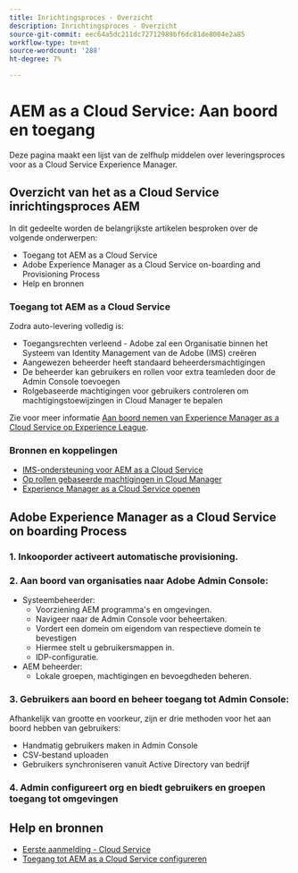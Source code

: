 ```yaml
---
title: Inrichtingsproces - Overzicht
description: Inrichtingsproces - Overzicht
source-git-commit: eec64a5dc211dc72712989bf6dc81de8004e2a85
workflow-type: tm+mt
source-wordcount: '288'
ht-degree: 7%

---
```



# AEM as a Cloud Service: Aan boord en toegang

Deze pagina maakt een lijst van de zelfhulp middelen over leveringsproces voor as a Cloud Service Experience Manager.

## Overzicht van het as a Cloud Service inrichtingsproces AEM

In dit gedeelte worden de belangrijkste artikelen besproken over de volgende onderwerpen:

* Toegang tot AEM as a Cloud Service
* Adobe Experience Manager as a Cloud Service on-boarding and Provisioning Process
* Help en bronnen


### Toegang tot AEM as a Cloud Service

Zodra auto-levering volledig is:

* Toegangsrechten verleend - Adobe zal een Organisatie binnen het Systeem van Identity Management van de Adobe (IMS) creëren
* Aangewezen beheerder heeft standaard beheerdersmachtigingen
* De beheerder kan gebruikers en rollen voor extra teamleden door de Admin Console toevoegen
* Rolgebaseerde machtigingen voor gebruikers controleren om machtigingstoewijzingen in Cloud Manager te bepalen

Zie voor meer informatie [Aan boord nemen van Experience Manager as a Cloud Service op Experience League](https://experienceleague.adobe.com/docs/experience-manager-cloud-service/onboarding/home.html).

### Bronnen en koppelingen

* [IMS-ondersteuning voor AEM as a Cloud Service](https://experienceleague.adobe.com/docs/experience-manager-cloud-service/security/ims-support.html)
* [Op rollen gebaseerde machtigingen in Cloud Manager](https://experienceleague.adobe.com/docs/experience-manager-cloud-service/onboarding/what-is-required/role-based-permissions.html#what-is-required)
* [Experience Manager as a Cloud Service openen](https://experienceleague.adobe.com/docs/experience-manager-cloud-service/onboarding/getting-access/navigation.html#getting-access)


## Adobe Experience Manager as a Cloud Service on boarding Process

### 1. Inkooporder activeert automatische provisioning.

### 2. Aan boord van organisaties naar Adobe Admin Console:

* Systeembeheerder:
   * Voorziening AEM programma&#39;s en omgevingen.
   * Navigeer naar de Admin Console voor beheertaken.
   * Vordert een domein om eigendom van respectieve domein te bevestigen
   * Hiermee stelt u gebruikersmappen in.
   * IDP-configuratie.
* AEM beheerder:
   * Lokale groepen, machtigingen en bevoegdheden beheren.

### 3. Gebruikers aan boord en beheer toegang tot Admin Console:

Afhankelijk van grootte en voorkeur, zijn er drie methoden voor het aan boord hebben van gebruikers:
* Handmatig gebruikers maken in Admin Console
* CSV-bestand uploaden
* Gebruikers synchroniseren vanuit Active Directory van bedrijf

### 4. Admin configureert org en biedt gebruikers en groepen toegang tot omgevingen

## Help en bronnen

* [Eerste aanmelding - Cloud Service](/help/journey-onboarding/sysadmin/learning-path-aem-users.md)
* [Toegang tot AEM as a Cloud Service configureren](https://experienceleague.adobe.com/docs/experience-manager-learn/cloud-service/accessing/overview.html#accessing)
